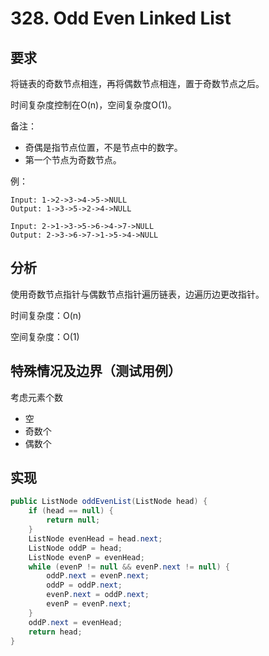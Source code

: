 # 328. Odd Even Linked List

## 要求

将链表的奇数节点相连，再将偶数节点相连，置于奇数节点之后。

时间复杂度控制在O(n)，空间复杂度O(1)。

备注：
- 奇偶是指节点位置，不是节点中的数字。
- 第一个节点为奇数节点。

例：
```
Input: 1->2->3->4->5->NULL
Output: 1->3->5->2->4->NULL

Input: 2->1->3->5->6->4->7->NULL
Output: 2->3->6->7->1->5->4->NULL
```
## 分析
使用奇数节点指针与偶数节点指针遍历链表，边遍历边更改指针。

时间复杂度：O(n) 

空间复杂度：O(1)

## 特殊情况及边界（测试用例）
考虑元素个数

- 空
- 奇数个
- 偶数个

## 实现

```java
public ListNode oddEvenList(ListNode head) {
    if (head == null) {
        return null;
    }
    ListNode evenHead = head.next;
    ListNode oddP = head;
    ListNode evenP = evenHead;
    while (evenP != null && evenP.next != null) {
        oddP.next = evenP.next;
        oddP = oddP.next;
        evenP.next = oddP.next;
        evenP = evenP.next;
    }
    oddP.next = evenHead;
    return head;
}
```
